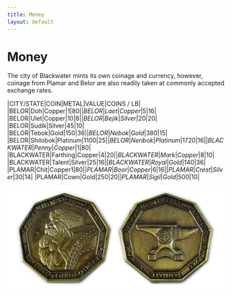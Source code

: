 ```yaml
---
title: Money
layout: default
---
```


# Money

The city of Blackwater mints its own coinage and currency, however, coinage from Plamar and Belor are also readily taken at commonly accepted exchange rates.  

|CITY/STATE|COIN|METAL|VALUE|COINS / LB|  
|BELOR|Doh|Copper|$1|80|
|BELOR|Laet|Copper|$5|16|
|BELOR|Ulet|Copper|$10|8|
|BELOR|Bejik|Silver|$20|20|
|BELOR|Sudik|Silver|45|10|
|BELOR|Tebok|Gold|$150|36|
|BELOR|Nebok|Gold|$380|15|
|BELOR|Shilobok|Platinum|$1100|25|
|BELOR|Neribok|Platinum|1720|16|
|BLACKWATER|Penny|Copper|$1|80|
|BLACKWATER|Farthing|Copper|$4|20|
|BLACKWATER|Mark|Copper|$8|10|
|BLACKWATER|Talent|Silver|$25|16|
|BLACKWATER|Royal|Gold|$140|36|
|PLAMAR|Chit|Copper$1|80|
|PLAMAR|Boor|Copper|6|16|
|PLAMAR|Crest|Silver|$30|14|
|PLAMAR|Cown|Gold|$250|20|
|PLAMAR|Sigil|Gold|$500|10|

<img align="center" src="../images/Coins.png">  
